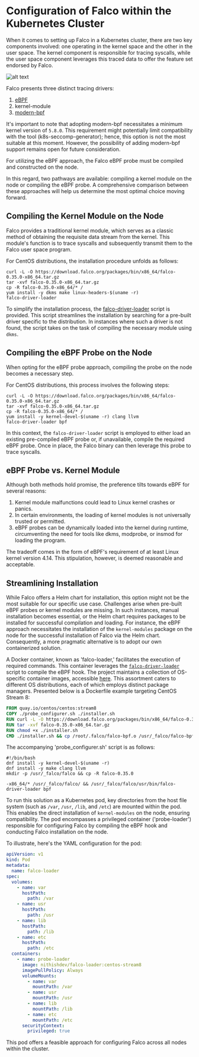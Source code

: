 # Configuration of Falco within the Kubernetes Cluster

When it comes to setting up Falco in a Kubernetes cluster, there are two key components involved: one operating in the kernel space and the other in the user space. The kernel component is responsible for tracing syscalls, while the user space component leverages this traced data to offer the feature set endorsed by Falco.

![alt text](https://github.com/kubevirt/k8s-seccomp-generator/blob/main/docs/falco.png?raw=true)

Falco presents three distinct tracing drivers:
1. [eBPF](https://ebpf.io/)
2. kernel-module
3. [modern-bpf](https://falco.org/blog/falco-modern-bpf/)

It's important to note that adopting modern-bpf necessitates a minimum kernel version of `5.8.0`. This requirement might potentially limit compatibility with the tool (k8s-seccomp-generator); hence, this option is not the most suitable at this moment. However, the possibility of adding modern-bpf support remains open for future consideration.

For utilizing the eBPF approach, the Falco eBPF probe must be compiled and constructed on the node.

In this regard, two pathways are available: compiling a kernel module on the node or compiling the eBPF probe. A comprehensive comparison between these approaches will help us determine the most optimal choice moving forward.

## Compiling the Kernel Module on the Node

Falco provides a traditional kernel module, which serves as a classic method of obtaining the requisite data stream from the kernel. This module's function is to trace syscalls and subsequently transmit them to the Falco user space program.

For CentOS distributions, the installation procedure unfolds as follows:

```
curl -L -O https://download.falco.org/packages/bin/x86_64/falco-0.35.0-x86_64.tar.gz
tar -xvf falco-0.35.0-x86_64.tar.gz
cp -R falco-0.35.0-x86_64/* /
yum install -y dkms make linux-headers-$(uname -r) 
falco-driver-loader
```

To simplify the installation process, the [falco-driver-loader](https://github.com/falcosecurity/falco/blob/master/scripts/falco-driver-loader) script is provided. This script streamlines the installation by searching for a pre-built driver specific to the distribution. In instances where such a driver is not found, the script takes on the task of compiling the necessary module using `dkms`.

## Compiling the eBPF Probe on the Node

When opting for the eBPF probe approach, compiling the probe on the node becomes a necessary step.

For CentOS distributions, this process involves the following steps:

```
curl -L -O https://download.falco.org/packages/bin/x86_64/falco-0.35.0-x86_64.tar.gz
tar -xvf falco-0.35.0-x86_64.tar.gz
cp -R falco-0.35.0-x86_64/* /
yum install -y kernel-devel-$(uname -r) clang llvm
falco-driver-loader bpf
```

In this context, the `falco-driver-loader` script is employed to either load an existing pre-compiled eBPF probe or, if unavailable, compile the required eBPF probe. Once in place, the Falco binary can then leverage this probe to trace syscalls.

## eBPF Probe vs. Kernel Module

Although both methods hold promise, the preference tilts towards eBPF for several reasons:
1. Kernel module malfunctions could lead to Linux kernel crashes or panics.
2. In certain environments, the loading of kernel modules is not universally trusted or permitted.
3. eBPF probes can be dynamically loaded into the kernel during runtime, circumventing the need for tools like dkms, modprobe, or insmod for loading the program.

The tradeoff comes in the form of eBPF's requirement of at least Linux kernel version 4.14. This stipulation, however, is deemed reasonable and acceptable.

## Streamlining Installation

While Falco offers a Helm chart for installation, this option might not be the most suitable for our specific use case. Challenges arise when pre-built eBPF probes or kernel modules are missing. In such instances, manual installation becomes essential, or the Helm chart requires packages to be installed for successful compilation and loading. For instance, the eBPF approach necessitates the installation of the `kernel-modules` package on the node for the successful installation of Falco via the Helm chart. Consequently, a more pragmatic alternative is to adopt our own containerized solution.

A Docker container, known as 'falco-loader,' facilitates the execution of required commands. This container leverages the [`falco-driver-loader`](https://github.com/falcosecurity/falco/blob/master/scripts/falco-driver-loader) script to compile the eBPF hook. The project maintains a collection of OS-specific container images, accessible [here](https://github.com/kubevirt/k8s-seccomp-generator/blob/main/install/falco_loader). This assortment caters to different OS distributions, each of which employs distinct package managers. Presented below is a Dockerfile example targeting CentOS Stream 8:

```Dockerfile
FROM quay.io/centos/centos:stream8
COPY ./probe_configurer.sh ./installer.sh
RUN curl -L -O https://download.falco.org/packages/bin/x86_64/falco-0.35.0-x86_64.tar.gz
RUN tar -xvf falco-0.35.0-x86_64.tar.gz
RUN chmod +x ./installer.sh
CMD ./installer.sh && cp /root/.falco/falco-bpf.o /usr/_falco/falco-bpf.o
```

The accompanying 'probe_configurer.sh' script is as follows:

```
#!/bin/bash
dnf install -y kernel-devel-$(uname -r)
dnf install -y make clang llvm
mkdir -p /usr/_falco/falco && cp -R falco-0.35.0

-x86_64/* /usr/_falco/falco/ && /usr/_falco/falco/usr/bin/falco-driver-loader bpf
```

To run this solution as a Kubernetes pod, key directories from the host file system (such as `/var`, `/usr`, `/lib`, and `/etc`) are mounted within the pod. This enables the direct installation of `kernel-modules` on the node, ensuring compatibility. The pod encompasses a privileged container ('probe-loader') responsible for configuring Falco by compiling the eBPF hook and conducting Falco installation on the node.

To illustrate, here's the YAML configuration for the pod:

```yaml
apiVersion: v1
kind: Pod
metadata:
  name: falco-loader
spec:
  volumes:
    - name: var
      hostPath:
        path: /var
    - name: usr
      hostPath:
        path: /usr
    - name: lib
      hostPath:
        path: /lib
    - name: etc
      hostPath:
        path: /etc
  containers:
    - name: probe-loader
      image: nithishdev/falco-loader:centos-stream8
      imagePullPolicy: Always
      volumeMounts:
        - name: var
          mountPath: /var
        - name: usr
          mountPath: /usr
        - name: lib
          mountPath: /lib
        - name: etc
          mountPath: /etc
      securityContext:
        privileged: true
```

This pod offers a feasible approach for configuring Falco across all nodes within the cluster.

